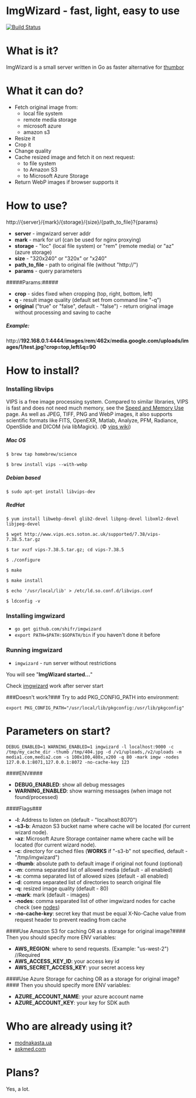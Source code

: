 # ImgWizard - fast, light, easy to use #

[![Build Status](https://travis-ci.org/shifr/imgwizard.svg?branch=master)](https://travis-ci.org/shifr/imgwizard)

# What is it? #
ImgWizard is a small server written in Go as faster alternative for [thumbor][thumbor]

[thumbor]: https://github.com/thumbor/thumbor

# What it can do? #

  - Fetch original image from:
      - local file system
      - remote media storage
      - microsoft azure
      - amazon s3
  - Resize it
  - Crop it
  - Change quality 
  - Cache resized image and fetch it on next request:
      - to file system
      - to Amazon S3
      - to Microsoft Azure Storage
  - Return WebP images if browser supports it

# How to use? #

http://{server}/{mark}/{storage}/{size}/{path_to_file}?{params}

  - <b>server</b> - imgwizard server addr
  - <b>mark</b> - mark for url (can be used for nginx proxying)
  - <b>storage</b> - "loc" (local file system) or "rem" (remote media) or "az" (azure storage)
  - <b>size</b> - "320x240" or "320x" or "x240"
  - <b>path_to_file</b> - path to original file (without "http://")
  - <b>params</b> - query parameters

#####Params:#####
  - <b>crop</b> - sides fixed when cropping (top, right, bottom, left)
  - <b>q</b> - result image quality (default set from command line "-q")
  - <b>original</b> ("true" or "false", default - "false") - return original image without processing and saving to cache

##### Example: #####

http://<b>192.168.0.1:4444</b>/<b>images</b>/<b>rem</b>/<b>462x</b>/<b>media.google.com/uploads/images/1/test.jpg</b>?<b>crop=top,left</b>&<b>q=90</b>

# How to install? #

### Installing libvips ###

VIPS is a free image processing system. Compared to similar libraries, VIPS is fast and does not need much memory, see the [Speed and Memory Use][speed] page. As well as JPEG, TIFF, PNG and WebP images, it also supports scientific formats like FITS, OpenEXR, Matlab, Analyze, PFM, Radiance, OpenSlide and DICOM (via libMagick). (&copy; [vips wiki][libvips])

##### Mac OS #####
```$ brew tap homebrew/science```

```$ brew install vips --with-webp```

##### Debian based #####
```$ sudo apt-get install libvips-dev```

##### RedHat #####
```$ yum install libwebp-devel glib2-devel libpng-devel libxml2-devel libjpeg-devel```

```$ wget http://www.vips.ecs.soton.ac.uk/supported/7.38/vips-7.38.5.tar.gz```

```$ tar xvzf vips-7.38.5.tar.gz; cd vips-7.38.5```

```$ ./configure```

```$ make```

```$ make install```

```$ echo '/usr/local/lib' > /etc/ld.so.conf.d/libvips.conf```

```$ ldconfig -v```


### Installing imgwizard ###
  - ```go get github.com/shifr/imgwizard```
  - ```export PATH=$PATH:$GOPATH/bin``` if you haven't done it before
  
### Running imgwizard ###
  - ```imgwizard``` - run server without restrictions

You will see "<b>ImgWizard started...</b>" 

Check <a href="http://localhost:8070/images/rem/320x240/thumbs.dreamstime.com/z/cartoon-wizard-man-23333089.jpg" target="_blank">imgwizard</a> work after server start 

[libvips]: http://www.vips.ecs.soton.ac.uk/index.php?title=VIPS
[speed]: http://www.vips.ecs.soton.ac.uk/index.php?title=Speed_and_Memory_Use
[nodes]: https://github.com/shifr/imgwizard/issues/13

###Doesn't work?###
Try to add PKG_CONFIG_PATH into environment:

```export PKG_CONFIG_PATH="/usr/local/lib/pkgconfig:/usr/lib/pkgconfig"```

# Parameters on start? #
```DEBUG_ENABLED=1 WARNING_ENABLED=1 imgwizard -l localhost:9000 -c /tmp/my_cache_dir -thumb /tmp/404.jpg -d /v1/uploads,/v2/uploads -m media1.com,media2.com -s 100x100,480x,x200 -q 80 -mark imgw -nodes 127.0.0.1:8071,127.0.0.1:8072 -no-cache-key 123```

####ENV####
  - <b>DEBUG_ENABLED</b>: show all debug messages
  - <b>WARNING_ENABLED</b>: show warning messages (when image not found/processed)

####Flags###
  - <b>-l</b>: Address to listen on (default - "localhost:8070")
  - <b>-s3-b</b>: Amazon S3 bucket name where cache will be located (for current wizard node).
  - <b>-az</b>: Microsoft Azure Storage container name where cache will be located (for current wizard node).
  - <b>-c</b>: directory for cached files (<b>WORKS</b> if "-s3-b" not specified, default - "/tmp/imgwizard")
  - <b>-thumb</b>: absolute path to default image if original not found (optional)
  - <b>-m</b>: comma separated list of allowed media (default - all enabled)
  - <b>-s</b>: comma separated list of allowed sizes (default - all enabled)
  - <b>-d</b>: comma separated list of directories to search original file
  - <b>-q</b>: resized image quality (default - 80)
  - <b>-mark</b>: mark (default - images)
  - <b>-nodes</b>: comma separated list of other imgwizard nodes for cache check (see [nodes])
  - <b> -no-cache-key</b>: secret key that must be equal X-No-Cache value from request header to prevent reading from cache

####Use Amazon S3 for caching OR as a storage for original image?####
Then you should specify more ENV variables:

  - <b>AWS_REGION</b>: where to send requests. (Example: "us-west-2") //Required
  - <b>AWS_ACCESS_KEY_ID</b>: your access key id
  - <b>AWS_SECRET_ACCESS_KEY</b>: your secret access key

####Use Azure Storage for caching OR as a storage for original image?####
Then you should specify more ENV variables:

  - <b>AZURE_ACCOUNT_NAME</b>: your azure account name
  - <b>AZURE_ACCOUNT_KEY</b>: your key for SDK auth

# Who are already using it? #
  - <a href="https://modnakasta.ua/" target="_blank">modnakasta.ua</a>
  - <a href="https://askmed.com/" target="_blank">askmed.com</a>
  
# Plans? #
Yes, a lot.
